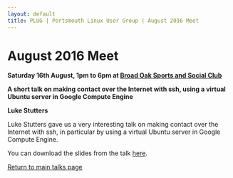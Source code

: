 ```yaml
---
layout: default
title: PLUG | Portsmouth Linux User Group | August 2016 Meet
---
```

<div>
	<h1>August 2016 Meet</h1>
	<p><b>Saturday 16th August, 1pm to 6pm at <a href="../venue.html">Broad Oak Sports and Social Club</a></b></p>
	<p><b class="blue">A short talk on making contact over the Internet with ssh, using a virtual Ubuntu server in Google Compute
		Engine</b></p>
	<p><b>Luke Stutters</b><p>
	<p>Luke Stutters gave us a very interesting talk on making contact over the Internet with ssh, in particular by using a virtual Ubuntu
	server in Google Compute Engine.</p>
	<p>You can download the slides from the talk <a href="201608.pdf">here</a>.</p>
	<p class="right"><a href="/talks/">Return to main talks page</a></p>
</div>
